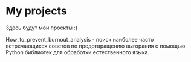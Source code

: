 # My projects
Здесь будут мои проекты :)

How_to_prevent_burnout_analysis - поиск наиболее часто встречающихся советов по предотвращению выгорания с помощью Python библиотек для обработки естественного языка.
